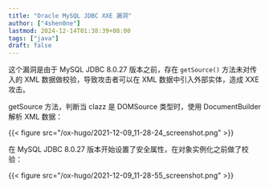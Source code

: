 ```yaml
---
title: "Oracle MySQL JDBC XXE 漏洞"
author: ["4shen0ne"]
lastmod: 2024-12-14T01:38:39+08:00
tags: ["java"]
draft: false
---
```


这个漏洞是由于 MySQL JDBC 8.0.27 版本之前，存在 `getSource()` 方法未对传入的 XML
数据做校验，导致攻击者可以在 XML 数据中引入外部实体，造成 XXE 攻击。

getSource 方法，判断当 clazz 是 DOMSource 类型时，使用 DocumentBuilder 解析 XML
数据：

{{< figure src="/ox-hugo/2021-12-09_11-28-24_screenshot.png" >}}

在 MySQL JDBC 8.0.27 版本开始设置了安全属性，在对象实例化之前做了校验：

{{< figure src="/ox-hugo/2021-12-09_11-28-55_screenshot.png" >}}
